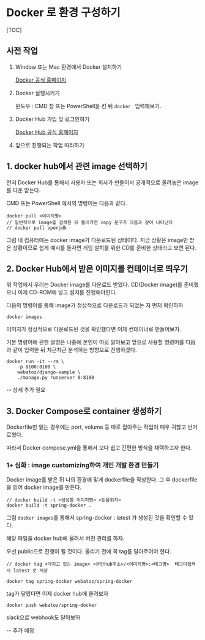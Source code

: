 # Docker 로 환경 구성하기

[TOC]

## 사전 작업 

1. Window 또는 Mac 환경에서 Docker 설치하기 

   [Docker 공식 홈페이지](<https://www.docker.com/products/docker-desktop>)

2. Docker 실행시키기 

   윈도우 : CMD 창 또는 PowerShell을 킨 뒤 `docker ` 입력해보기. 

3. Docker Hub 가입 및 로그인하기 

   [Docker Hub 공식 홈페이지](<https://hub.docker.com/>)

4. 앞으로 진행되는 작업 따라하기



## 1. docker hub에서 관련 image 선택하기

먼저 Docker Hub를 통해서 사용자 또는 회사가 만들어서 공개적으로 올려놓은 image를 다운 받는다.

CMD 또는 PowerShell 에서의 명령어는 다음과 같다.

```
docker pull <이미지명>
// 일반적으로 image를 검색한 뒤 들어가면 copy 문구가 다음과 같이 나타난다
// docker pull openjdk
```

그럼 내 컴퓨터에는 docker image가 다운로드된 상태이다. 지금 상황은 image만 받은 상황이므로 쉽게 예시를 들자면 게임 설치를 위한 CD를 준비한 상태라고 보면 된다. 

## 2. Docker Hub에서 받은 이미지를 컨테이너로 띄우기

위 작업에서 우리는 Docker image를 다운로드 받았다. CD(Docker image)를 준비했으니 이제 CD-ROM에 넣고 설치를 진행해야한다. 

다음의 명령어를 통해 image가 정상적으로 다운로드가 되었는 지 먼저 확인하자

```
docker images 
```

이미지가 정상적으로 다운로드된 것을 확인했다면 이제 컨테이너로 만들어보자.

기본 명령어에 관한 설명은 나중에 본인이 따로 알아보고 앞으로 사용할 명령어를 다음과 같이 입력한 뒤 차근차근 분석하는 방향으로 진행하겠다.

```
docker run -it --rm \
	-p 8100:8100 \
	webatoz/django-sample \
	./manage.py runserver 0:8100
```

-- 상세 추가 필요

## 3. Docker Compose로 container 생성하기

Dockerfile만 읽는 경우에는 port, volume 등 따로 잡아주는 작업이 매우 귀찮고 번거로웠다.

따라서 Docker compose.yml을 통해서 보다 쉽고 간편한 방식을 채택하고자 한다.









### 1+ 심화 : image customizing하여 개인 개발 환경 만들기



Docker image를 받은 뒤 나의 환경에 맞게 dockerfile을 작성한다. 그 후 dockerfile을 읽어 docker image를 만든다. 

```
// docker build -t <생성할 이미지명> <읽을위치>
docker build -t spring-docker .
```

그럼 `docker images`를 통해서 spring-docker : latest 가 생성된 것을 확인할 수 있다. 

해당 파일을 docker hub에 올려서 버전 관리를 하자.

우선 public으로 진행이 될 것이다. 올리기 전에 꼭 tag를 달아주어야 한다. 

```
// docker tag <가지고 있는 image> <본인hub주소>/<이미지명>:<태그명>  태그미입력시 latest 로 저장

docker tag spring-docker webatoz/spring-docker
```

tag가 달렸다면 이제 docker hub에 올려보자

```
docker push webatoz/spring-docker
```

slack으로 webhook도 달아보자

-- 추가 예정

